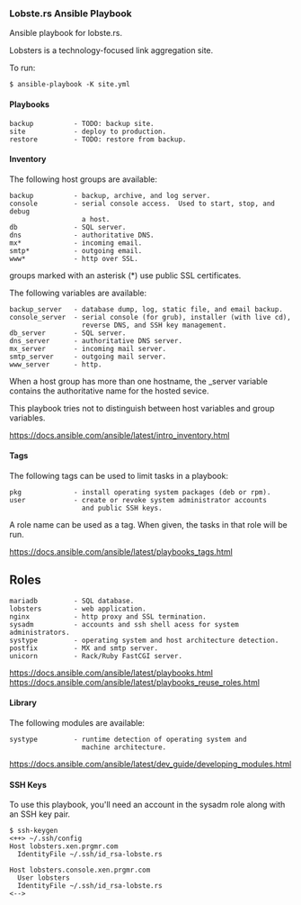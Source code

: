### Lobste.rs Ansible Playbook

Ansible playbook for lobste.rs.

Lobsters is a technology-focused link aggregation site.

To run:

    $ ansible-playbook -K site.yml


#### Playbooks

    backup          - TODO: backup site.
    site            - deploy to production.
    restore         - TODO: restore from backup.


#### Inventory

The following host groups are available:

    backup          - backup, archive, and log server.
    console         - serial console access.  Used to start, stop, and debug
                      a host.
    db              - SQL server.
    dns             - authoritative DNS.
    mx*             - incoming email.
    smtp*           - outgoing email.
    www*            - http over SSL.

  groups marked with an asterisk (*) use public SSL certificates.


The following variables are available:

    backup_server   - database dump, log, static file, and email backup.
    console_server  - serial console (for grub), installer (with live cd),
                      reverse DNS, and SSH key management. 
    db_server       - SQL server.
    dns_server      - authoritative DNS server.
    mx_server       - incoming mail server.
    smtp_server     - outgoing mail server.
    www_server      - http.

When a host group has more than one hostname, the _server variable
contains the authoritative name for the hosted sevice.

This playbook tries not to distinguish between host variables and
group variables.

https://docs.ansible.com/ansible/latest/intro_inventory.html


#### Tags

The following tags can be used to limit tasks in a playbook:

    pkg             - install operating system packages (deb or rpm).
    user            - create or revoke system administrator accounts
                      and public SSH keys.

A role name can be used as a tag.  When given, the tasks in that role
will be run.

https://docs.ansible.com/ansible/latest/playbooks_tags.html


Roles
-----

    mariadb         - SQL database.
    lobsters        - web application.
    nginx           - http proxy and SSL termination.
    sysadm          - accounts and ssh shell acess for system administrators.
    systype         - operating system and host architecture detection.
    postfix         - MX and smtp server.
    unicorn         - Rack/Ruby FastCGI server.

https://docs.ansible.com/ansible/latest/playbooks.html
https://docs.ansible.com/ansible/latest/playbooks_reuse_roles.html


#### Library

The following modules are available:

    systype         - runtime detection of operating system and
                      machine architecture.

https://docs.ansible.com/ansible/latest/dev_guide/developing_modules.html


#### SSH Keys

To use this playbook, you'll need an account in the sysadm role
along with an SSH key pair.

    $ ssh-keygen
    <++> ~/.ssh/config
    Host lobsters.xen.prgmr.com
      IdentityFile ~/.ssh/id_rsa-lobste.rs

    Host lobsters.console.xen.prgmr.com
      User lobsters
      IdentityFile ~/.ssh/id_rsa-lobste.rs
    <-->
